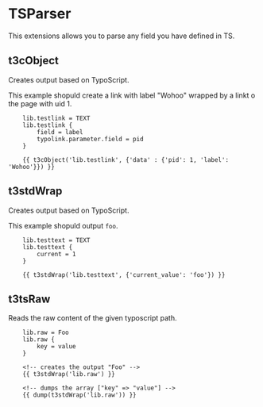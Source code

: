 
# TSParser

This extensions allows you to parse any field you have defined in TS.

## t3cObject

Creates output based on TypoScript.

This example shopuld create a link with label "Wohoo" wrapped by a linkt o the page with uid 1.

```
    lib.testlink = TEXT
    lib.testlink {
        field = label
        typolink.parameter.field = pid
    }
```

```twig
    {{ t3cObject('lib.testlink', {'data' : {'pid': 1, 'label': 'Wohoo'}}) }}
```

## t3stdWrap

Creates output based on TypoScript.

This example shopuld output `foo`.

```
    lib.testtext = TEXT
    lib.testtext {
        current = 1
    }
```

```twig
    {{ t3stdWrap('lib.testtext', {'current_value': 'foo'}) }}
```

## t3tsRaw

Reads the raw content of the given typoscript path.

```
    lib.raw = Foo
    lib.raw {
        key = value
    }
```

```twig
    <!-- creates the output "Foo" -->
    {{ t3stdWrap('lib.raw') }}
```

```twig
    <!-- dumps the array ["key" => "value"] -->
    {{ dump(t3stdWrap('lib.raw')) }}
```
